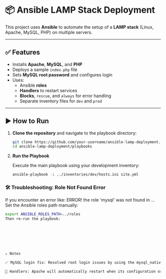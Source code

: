 # 📦 Ansible LAMP Stack Deployment

This project uses **Ansible** to automate the setup of a **LAMP stack** (Linux, Apache, MySQL, PHP) on multiple servers.

---

## ✅ Features

- Installs **Apache**, **MySQL**, and **PHP**
- Deploys a sample `index.php` file
- Sets **MySQL root password** and configures login
- Uses:
  - Ansible **roles**
  - **Handlers** to restart services
  - **Blocks**, `rescue`, and `always` for error handling
  - Separate inventory files for `dev` and `prod`


---

## ▶️ How to Run

1. **Clone the repository** and navigate to the playbook directory:

   ```bash
   git clone https://github.com/your-username/ansible-lamp-deployment.git
   cd ansible-lamp-deployment/playbooks


2. **Run the Playbook**

   Execute the main playbook using your development inventory:

   ```bash
   ansible-playbook -i ../inventories/dev/hosts.ini site.yml


### 🛠️ Troubleshooting: Role Not Found Error

If you encounter an error like: 
ERROR! the role 'mysql' was not found in ...
Set the Ansible roles path manually:

```bash
export ANSIBLE_ROLES_PATH=../roles
Then re-run the playbook:







⚠️ Notes

✅ MySQL login fix: Resolved root login issues by using the mysql_native_password plugin and specifying the Unix socket.

🔁 Handlers: Apache will automatically restart when its configuration or deployed PHP files are changed.


